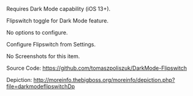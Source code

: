 Requires Dark Mode capability (iOS 13+).

Flipswitch toggle for Dark Mode feature.

No options to configure.

Configure Flipswitch from Settings.

No Screenshots for this item.

Source Code: https://github.com/tomaszpoliszuk/DarkMode-Flipswitch

Depiction: http://moreinfo.thebigboss.org/moreinfo/depiction.php?file=darkmodeflipswitchDp